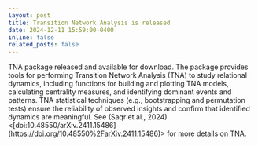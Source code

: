 ```yaml
---
layout: post
title: Transition Network Analysis is released
date: 2024-12-11 15:59:00-0400
inline: false
related_posts: false
---
```


TNA package released and available for download. The package provides tools for performing Transition Network Analysis (TNA) to study relational dynamics, including functions for building and plotting TNA models, calculating centrality measures, and identifying dominant events and patterns. TNA statistical techniques (e.g., bootstrapping and permutation tests) ensure the reliability of observed insights and confirm that identified dynamics are meaningful. See (Saqr et al., 2024) <\[doi:10.48550/arXiv.2411.15486]\(https://doi.org/10.48550%2FarXiv.2411.15486)> for more details on TNA.
